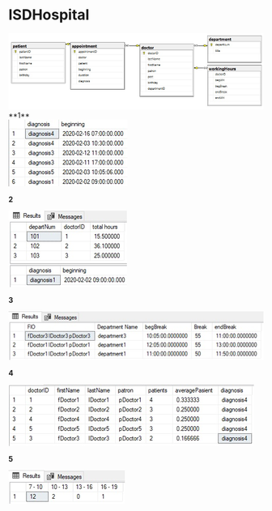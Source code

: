 # ISDHospital
 
<img src="Images/Diagram.jpg">

<div style = "display: flex-box;"> <div style = "justify-content: center;"> **1** </div></div>

<img src="Images/1.jpg">

**2**

<img src="Images/2.jpg">

**3**

<img src="Images/3.jpg">

**4**

<img src="Images/4.jpg">

**5**

<img src="Images/5.jpg">
